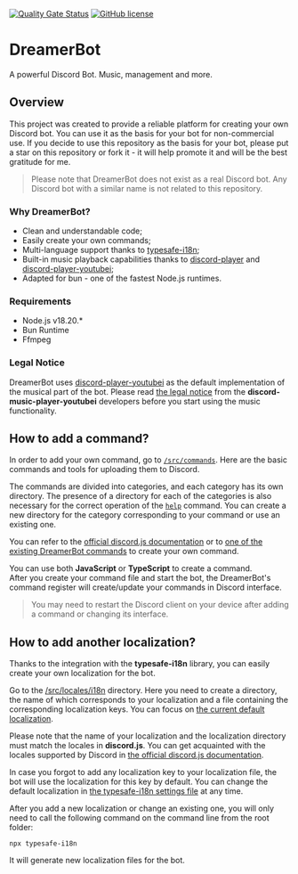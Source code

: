 [![Quality Gate Status](https://sonarcloud.io/api/project_badges/measure?project=Maslinin_DreamerBot&metric=alert_status)](https://sonarcloud.io/summary/new_code?id=Maslinin_DreamerBot) [![GitHub license](https://badgen.net/github/license/Maslinin/DreamerBot)](https://github.com/Maslinin/DreamerBot/blob/master/LICENSE)

# DreamerBot
A powerful Discord Bot. Music, management and more.

## Overview
This project was created to provide a reliable platform for creating your own Discord bot. You can use it as the basis for your bot for non-commercial use. If you decide to use this repository as the basis for your bot, please put a star on this repository or fork it - it will help promote it and will be the best gratitude for me.

> Please note that DreamerBot does not exist as a real Discord bot. Any Discord bot with a similar name is not related to this repository.

### Why DreamerBot?
- Clean and understandable code;
- Easily create your own commands;
- Multi-language support thanks to [typesafe-i18n](https://www.npmjs.com/package/typesafe-i18n);
- Built-in music playback capabilities thanks to [discord-player](https://www.npmjs.com/package/discord-player) and [discord-player-youtubei](https://www.npmjs.com/package/discord-player-youtubei);
- Adapted for bun - one of the fastest Node.js runtimes.

### Requirements
- Node.js v18.20.*
- Bun Runtime
- Ffmpeg

### Legal Notice
DreamerBot uses [discord-player-youtubei](https://www.npmjs.com/package/discord-player-youtubei) as the default implementation of the musical part of the bot. Please read [the legal notice](https://github.com/retrouser955/discord-player-youtubei/blob/HEAD/LEGAL.md) from the **discord-music-player-youtubei** developers before you start using the music functionality.

## How to add a command?
In order to add your own command, go to [``/src/commands``](https://github.com/Maslinin/DreamerBot/tree/master/src/commands). Here are the basic commands and tools for uploading them to Discord.

The commands are divided into categories, and each category has its own directory. The presence of a directory for each of the categories is also necessary for the correct operation of the [``help``](https://github.com/Maslinin/DreamerBot/tree/master/src/commands/misc/help.ts) command. You can create a new directory for the category corresponding to your command or use an existing one.

You can refer to the [official discord.js documentation](https://discordjs.guide/creating-your-bot/slash-commands.html) or to [one of the existing DreamerBot commands](https://github.com/Maslinin/DreamerBot/blob/master/src/commands/games/roll.ts) to create your own command. 

You can use both **JavaScript** or **TypeScript** to create a command.       
After you create your command file and start the bot, the DreamerBot's command register will create/update your commands in Discord interface.

> You may need to restart the Discord client on your device after adding a command or changing its interface.

## How to add another localization?
Thanks to the integration with the **typesafe-i18n** library, you can easily create your own localization for the bot.

Go to the [/src/locales/i18n](https://github.com/Maslinin/DreamerBot/tree/master/src/locales/i18n) directory. Here you need to create a directory, the name of which corresponds to your localization and a file containing the corresponding localization keys. You can focus on [the current default localization](https://github.com/Maslinin/DreamerBot/tree/master/src/locales/en-US/index.ts).

Please note that the name of your localization and the localization directory must match the locales in **discord.js**. You can get acquainted with the locales supported by Discord in [the official discord.js documentation](https://discord.js.org/docs/packages/discord.js/main/Locale:Enum).

In case you forgot to add any localization key to your localization file, the bot will use the localization for this key by default. You can change the default localization in [the typesafe-i18n settings file](https://github.com/Maslinin/DreamerBot/blob/master/.typesafe-i18n.json) at any time.

After you add a new localization or change an existing one, you will only need to call the following command on the command line from the root folder:
```
npx typesafe-i18n
```
It will generate new localization files for the bot.